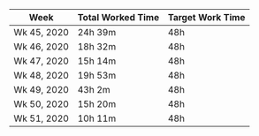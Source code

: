 | Week | Total Worked Time | Target Work Time |
|------|-------------------|------------------|
| Wk 45, 2020 | 24h 39m | 48h |
| Wk 46, 2020 | 18h 32m | 48h |
| Wk 47, 2020 | 15h 14m | 48h |
| Wk 48, 2020 | 19h 53m | 48h |
| Wk 49, 2020 | 43h 2m | 48h |
| Wk 50, 2020 | 15h 20m | 48h |
| Wk 51, 2020 | 10h 11m | 48h |
